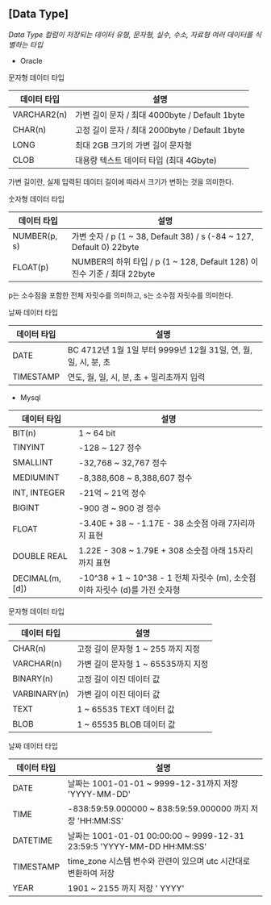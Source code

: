 ## [Data Type]

_Data Type 컬럼이 저장되는 데이터 유형, 문자형, 실수, 수소, 자료형 여러 데이터를 식별하는 타입_

- Oracle

문자형 데이터 타입

| 데이터 타입 | 설명                                           |
| ----------- | ---------------------------------------------- |
| VARCHAR2(n) | 가변 길이 문자 / 최대 4000byte / Default 1byte |
| CHAR(n)     | 고정 길이 문자 / 최대 2000byte / Default 1byte |
| LONG        | 최대 2GB 크기의 가변 길이 문자형               |
| CLOB        | 대용량 텍스트 데이터 타입 (최대 4Gbyte)        |

가변 길이란, 실제 입력된 데이터 길이에 따라서 크기가 변하는 것을 의미한다.



숫자형 데이터 타입

| 데이터 타입  | 설명                                                         |
| ------------ | ------------------------------------------------------------ |
| NUMBER(p, s) | 가변 숫자 / p (1 ~ 38, Default 38) / s (-84 ~ 127, Default 0) 22byte |
| FLOAT(p)     | NUMBER의 하위 타입 / p (1 ~ 128, Default 128) 이진수 기준 / 최대 22byte |

p는 소수점을 포함한 전체 자릿수를 의미하고, s는 소수점 자릿수를 의미한다.



날짜 데이터 타입

| 데이터 타입 | 설명                                                         |
| ----------- | ------------------------------------------------------------ |
| DATE        | BC 4712년 1월 1일 부터 9999년 12월 31일, 연, 월, 일, 시, 분, 초 |
| TIMESTAMP   | 연도, 월, 일, 시, 분, 초 + 밀리초까지 입력                   |



- Mysql

| 데이터 타입     | 설명                                                         |
| --------------- | ------------------------------------------------------------ |
| BIT(n)          | 1 ~ 64 bit                                                   |
| TINYINT         | -128 ~ 127 정수                                              |
| SMALLINT        | -32,768 ~ 32,767 정수                                        |
| MEDIUMINT       | -8,388,608 ~ 8,388,607 정수                                  |
| INT, INTEGER    | -21억 ~ 21억 정수                                            |
| BIGINT          | -900 경 ~ 900 경 정수                                        |
| FLOAT           | -3.40E + 38 ~ -1.17E - 38 소숫점 아래 7자리까지 표현         |
| DOUBLE REAL     | 1.22E - 308 ~ 1.79E + 308 소숫점 아래 15자리까지 표현        |
| DECIMAL(m, [d]) | -10^38 + 1 ~ 10^38 - 1 전체 자릿수 (m), 소숫점 이하 자릿수 (d)를 가진 숫자형 |



문자형 데이터 타입

| 데이터 타입  | 설명                                |
| ------------ | ----------------------------------- |
| CHAR(n)      | 고정 길이 문자형  1 ~ 255 까지 지정 |
| VARCHAR(n)   | 가변 길이 문자형 1 ~ 65535까지 지정 |
| BINARY(n)    | 고정 길이 이진 데이터 값            |
| VARBINARY(n) | 가변 길이 이진 데이터 값            |
| TEXT         | 1 ~ 65535 TEXT 데이터 값            |
| BLOB         | 1 ~ 65535 BLOB 데이터 값            |



날짜 데이터 타입

| 데이터 타입 | 설명                                                         |
| ----------- | ------------------------------------------------------------ |
| DATE        | 날짜는 1001-01-01 ~ 9999-12-31까지 저장 'YYYY-MM-DD'         |
| TIME        | -838:59:59.000000 ~ 838:59:59.000000 까지 저장 'HH:MM:SS'    |
| DATETIME    | 날짜는 1001-01-01 00:00:00 ~ 9999-12-31 23:59:5 'YYYY-MM-DD HH:MM:SS' |
| TIMESTAMP   | time_zone 시스템 변수와 관련이 있으며 utc 시간대로 변환하여 저장 |
| YEAR        | 1901 ~ 2155 까지 저장 ' YYYY'                                |


